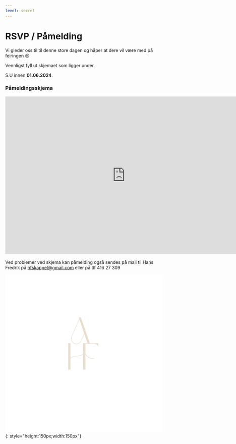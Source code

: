 ```yaml
---
level: secret
---
```

# RSVP / Påmelding


Vi gleder oss til til denne store dagen og håper at dere vil være med på feiringen :heart_eyes:

Vennligst fyll ut skjemaet som ligger under. 

S.U innen **01.06.2024**.


### Påmeldingsskjema

<iframe id="frame" src="https://docs.google.com/forms/d/e/1FAIpQLScFc9EsTcqV_Oz_55OSuXbIOCKiN5YKXRW9DuOKYmHLBxNScg/viewform?embedded=true" width="760" height="500" frameborder="0" marginheight="0" marginwidth="0">Loading...</iframe>

Ved problemer ved skjema kan påmelding også sendes på mail til Hans Fredrik på [hfskappel@gmail.com](mailto:hfskappel@gmail.com) eller på tlf 416 27 309


![axhf](../Images/logo.png){: style="height:150px;width:150px"}





